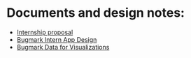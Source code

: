 # Documents and design notes:

  * [Internship proposal](https://docs.google.com/document/d/10R4pvomYx5hCF2LJSbd81jYODk8f0pSVpCBGQpqmxII/edit?usp=sharing)
  * [Bugmark Intern App Design](https://docs.google.com/document/d/1zH6nVfrk5SHyPlTkruCbquZMmWvGf3fo91bMmx3mjQo/edit?usp=sharing)
  * [Bugmark Data for Visualizations](https://docs.google.com/document/d/1cmERCe4FthwJqUel6b5sb5UtMaGIs1Z0rbOEKDiAg2k/edit?usp=sharing)
